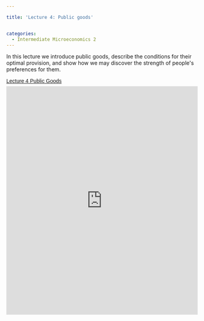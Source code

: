 ```yaml
---

title: 'Lecture 4: Public goods'


categories:
  - Intermediate Microeconomics 2
---
```

In this lecture we introduce public goods, describe the conditions for their optimal provision, and show how we may discover the strength of people's preferences for them. 

<p style=" margin: 12px auto 6px auto; font-family: Helvetica,Arial,Sans-serif; font-style: normal; font-variant: normal; font-weight: normal; font-size: 14px; line-height: normal; font-size-adjust: none; font-stretch: normal; -x-system-font: none; display: block;">   <a title="View Lecture 4 Public Goods on Scribd" href="http://www.scribd.com/doc/127860567/Lecture-4-Public-Goods" style="text-decoration: underline;">Lecture 4 Public Goods</a></p><iframe src="http://www.scribd.com/embeds/127860567/content?start_page=1&view_mode=scroll" data-auto-height="false" data-aspect-ratio="undefined" scrolling="no" width="100%" height="600" frameborder="0"></iframe>